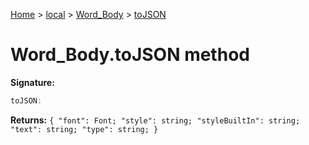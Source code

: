 [Home](./index) &gt; [local](local.md) &gt; [Word\_Body](local.word_body.md) &gt; [toJSON](local.word_body.tojson.md)

# Word\_Body.toJSON method


**Signature:**
```javascript
toJSON:
```
**Returns:** `{
            "font": Font;
            "style": string;
            "styleBuiltIn": string;
            "text": string;
            "type": string;
        }`

